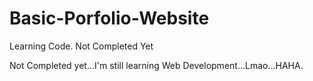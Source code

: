 # Basic-Porfolio-Website
Learning Code. Not Completed Yet


Not Completed yet...I'm still learning Web Development...Lmao...HAHA.
